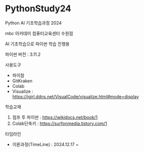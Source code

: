 # PythonStudy24
Python AI 기초학습과정 2024

mbc 아카데미 컴퓨터교육센터 수원점

AI 기초학습으로 파이썬 학습 진행용

파이썬 버전 : 3.11.2

사용도구
- 파이참
- GitKraken
- Colab
- Visualize : https://jgirl.ddns.net/VisualCode/visualize.html#mode=display

학습교재
1. 점프 투 파이썬 :  https://wikidocs.net/book/1
2. Colab단축키 : https://surfonmedia.tistory.com/1

타임라인
- 이론과정(TimeLine) : 2024.12.17 ~
  
